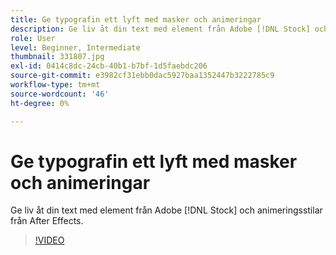 ```yaml
---
title: Ge typografin ett lyft med masker och animeringar
description: Ge liv åt din text med element från Adobe [!DNL Stock] och animeringsstilar från After Effects
role: User
level: Beginner, Intermediate
thumbnail: 331807.jpg
exl-id: 0414c8dc-24cb-40b1-b7bf-1d5faebdc206
source-git-commit: e3982cf31ebb0dac5927baa1352447b3222785c9
workflow-type: tm+mt
source-wordcount: '46'
ht-degree: 0%

---
```


# Ge typografin ett lyft med masker och animeringar

Ge liv åt din text med element från Adobe [!DNL Stock] och animeringsstilar från After Effects.

>[!VIDEO](https://video.tv.adobe.com/v/331807?hidetitle=true)
